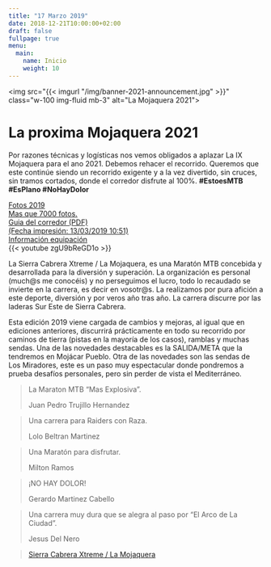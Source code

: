 ```yaml
---
title: "17 Marzo 2019"
date: 2018-12-21T10:00:00+02:00
draft: false
fullpage: true
menu:
  main:
    name: Inicio
    weight: 10
---
```


<img src="{{< imgurl "/img/banner-2021-announcement.jpg" >}}" class="w-100 img-fluid mb-3" alt="La Mojaquera 2021">

<div class="container my-3">
    <h1>La proxima Mojaquera 2021</h1>
    <p class="lead">
        Por razones técnicas y logísticas nos vemos obligados a aplazar La IX Mojaquera para el ano 2021. Debemos rehacer el recorrido.
        Queremos que este continúe siendo un recorrido exigente y a la vez divertido, sin cruces, sin tramos cortados, donde el corredor disfrute al 100%.
        <strong>#EstoesMTB #EsPlano #NoHayDolor</strong>
    </p>
</div>

<div class="container">
<div class="card-deck">
    <div class="card border-danger mb-3" style="min-width: 128px;">
    <div class="card-body text-danger font-weight-bold">
        <a href="/galeria-2019/" class="card-link d-block text-danger text-center">
            Fotos 2019<br/>
            <span class="font-weight-normal small">Mas que 7000 fotos.</span>
        </a>
    </div>
    </div>
    <div class="card border-danger mb-3" style="min-width: 128px;">
    <div class="card-body text-danger font-weight-bold">
        <a href="/pdf/guia-del-corredor-2019.pdf" class="card-link d-block text-danger text-center">
            Guia del corredor (PDF)<br/>
            <span class="font-weight-normal small">(Fecha impresión: 13/03/2019 10:51)</span>
        </a>
    </div>
    </div>
    <div class="card border-danger mb-3" style="min-width: 128px;">
    <div class="card-body text-danger font-weight-bold">
        <a href="/informacion/equipacion/" class="card-link d-block text-danger text-center">Información equipación</a>
    </div>
    </div>
</div>
</div>

<main class="container d-flex">
    <div class="row mb-3">
    <div class="col-md-8">
        {{< youtube zgU9bReGD1o >}}
        <p class="my-3">
            La Sierra Cabrera Xtreme / La Mojaquera, es una Maratón MTB concebida y desarrollada para la diversión y 
            superación. La organización es personal (much@s me conocéis) y no perseguimos el lucro, todo lo recaudado 
            se invierte en la carrera, es decir en vosotr@s. La realizamos por pura afición a este deporte, diversión 
            y por veros año tras año. La carrera discurre por las laderas Sur Este de Sierra Cabrera.
        </p>
        <p class="mb-5">
            Esta edición 2019 viene cargada de cambios y mejoras, al igual que en ediciones anteriores, discurrirá 
            prácticamente en todo su recorrido por caminos de tierra (pistas en la mayoría de los casos), ramblas y 
            muchas sendas. Una de las novedades destacables es la SALIDA/META que la tendremos en Mojácar Pueblo. 
            Otra de las novedades son las sendas de Los Miradores, este es un paso muy espectacular donde pondremos 
            a prueba desafíos personales, pero sin perder de vista el Mediterráneo.
        </p>
        <div class="card-deck">
            <div class="card border-primary mb-3" style="min-width: 256px;">
            <div class="card-body text-primary">
                <blockquote class="blockquote mb-0">
                <p>La Maraton MTB “Mas Explosiva”.</p>
                <footer class="blockquote-footer">Juan Pedro Trujillo Hernandez</footer>
                </blockquote>
            </div>
            </div>
            <div class="card border-primary mb-3" style="min-width: 256px;">
            <div class="card-body text-primary">
                <blockquote class="blockquote mb-0">
                <p>Una carrera para Raiders con Raza.</p>
                <footer class="blockquote-footer">Lolo Beltran Martinez</footer>
                </blockquote>
            </div>
            </div>
            <div class="card border-primary mb-3" style="min-width: 256px;">
            <div class="card-body text-primary">
                <blockquote class="blockquote mb-0">
                <p>Una Maratón para disfrutar.</p>
                <footer class="blockquote-footer">Milton Ramos</footer>
                </blockquote>
            </div>
            </div>
            <div class="card border-primary mb-3" style="min-width: 256px;">
            <div class="card-body text-primary">
                <blockquote class="blockquote mb-0">
                <p>¡NO HAY DOLOR!</p>
                <footer class="blockquote-footer">Gerardo Martinez Cabello</footer>
                </blockquote>
            </div>
            </div>
            <div class="card border-primary mb-3" style="min-width: 256px;">
            <div class="card-body text-primary">
                <blockquote class="blockquote mb-0">
                <p>Una carrera muy dura que se alegra al paso por “El Arco de La Ciudad”.</p>
                <footer class="blockquote-footer">Jesus Del Nero</footer>
                </blockquote>
            </div>
            </div>
        </div>
    </div>
    <div class="col-md-4">
        <div id="fb-root"></div>
        <script>(function(d, s, id) {
          var js, fjs = d.getElementsByTagName(s)[0];
          if (d.getElementById(id)) return;
          js = d.createElement(s); js.id = id;
          js.src = 'https://connect.facebook.net/nl_NL/sdk.js#xfbml=1&version=v3.2';
          fjs.parentNode.insertBefore(js, fjs);
        }(document, 'script', 'facebook-jssdk'));</script>
        <div class="fb-page" data-href="https://www.facebook.com/lamojaqueramtb" data-tabs="timeline" data-width="500" data-height="700" data-small-header="true" data-adapt-container-width="true" data-hide-cover="false" data-show-facepile="false"><blockquote cite="https://www.facebook.com/lamojaqueramtb" class="fb-xfbml-parse-ignore"><a href="https://www.facebook.com/lamojaqueramtb">Sierra Cabrera Xtreme / La Mojaquera</a></blockquote></div>
    </div>
    </div>
</main>
